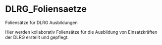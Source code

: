 # DLRG_Foliensaetze
Foliensätze für DLRG Ausbildungen

Hier werden kollaborativ Foliensätze für die Ausbildung von Einsatzkräften der DLRG erstellt und gepflegt.
